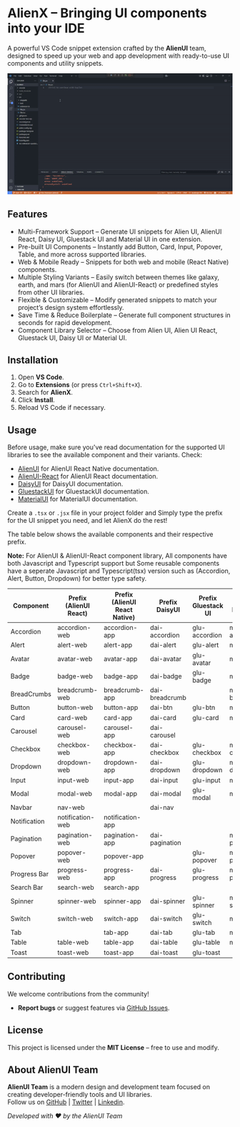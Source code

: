 # AlienX – Bringing UI components into your IDE

A powerful VS Code snippet extension crafted by the **AlienUI** team, designed to speed up your web and app development with ready-to-use UI components and utility snippets.

![Demo Tutorial Video](alienx.gif)

## Features

- Multi-Framework Support – Generate UI snippets for Alien UI, AlienUI React, Daisy UI, Gluestack UI and Material UI in one extension.
- Pre-built UI Components – Instantly add Button, Card, Input, Popover, Table, and more across supported libraries.
- Web & Mobile Ready – Snippets for both web and mobile (React Native) components.
- Multiple Styling Variants – Easily switch between themes like galaxy, earth, and mars (for AlienUI and AlienUI-React) or predefined styles from other UI libraries.
- Flexible & Customizable – Modify generated snippets to match your project’s design system effortlessly.
- Save Time & Reduce Boilerplate – Generate full component structures in seconds for rapid development.
- Component Library Selector – Choose from Alien UI, Alien UI React, Gluestack UI, Daisy UI or Material UI.

## Installation

1. Open **VS Code**.
2. Go to **Extensions** (or press `Ctrl+Shift+X`).
3. Search for **AlienX**.
4. Click **Install**.
5. Reload VS Code if necessary.

## Usage

Before usage, make sure you've read documentation for the supported UI libraries to see the available component and their variants. Check:

- [AlienUI](https://alienui.vercel.app) for AlienUI React Native documentation.
- [AlienUI-React](https://alienui-react.vercel.app) for AlienUI React documentation.
- [DaisyUI](https://daisyui.com) for DaisyUI documentation.
- [GluestackUI](https://gluestack.io) for GluestackUI documentation.
- [MaterialUI](https://mui.com/material-ui) for MaterialUI documentation.

Create a `.tsx` or `.jsx` file in your project folder and Simply type the prefix for the UI snippet you need, and let AlienX do the rest!

The table below shows the available components and their respective prefix.

**Note:** For AlienUI & AlienUI-React component library, All components have both Javascript and Typescript support but Some reusable components have a seperate Javascript and Typescript(tsx) version such as (Accordion, Alert, Button, Dropdown) for better type safety.

| **Component** | **Prefix (AlienUI React)** | **Prefix (AlienUI React Native)** | **Prefix DaisyUI** | **Prefix Gluestack UI** | **Prefix MaterialUI** |
| ------------- | -------------------------- | --------------------------------- | ------------------ | ----------------------- | --------------------- |
| Accordion     | accordion-web              | accordion-app                     | dai-accordion      | glu-accordion           | mui-accordion         |
| Alert         | alert-web                  | alert-app                         | dai-alert          | glu-alert               | mui-alert             |
| Avatar        | avatar-web                 | avatar-app                        | dai-avatar         | glu-avatar              | mui-avatar            |
| Badge         | badge-web                  | badge-app                         | dai-badge          | glu-badge               | mui-badge             |
| BreadCrumbs   | breadcrumb-web             | breadcrumb-app                    | dai-breadcrumb     |                         | mui-breadcrumb        |
| Button        | button-web                 | button-app                        | dai-btn            | glu-btn                 | mui-btn               |
| Card          | card-web                   | card-app                          | dai-card           | glu-card                | mui-card              |
| Carousel      | carousel-web               | carousel-app                      | dai-carousel       |                         |                       |
| Checkbox      | checkbox-web               | checkbox-app                      | dai-checkbox       | glu-checkbox            | mui-checkbox          |
| Dropdown      | dropdown-web               | dropdown-app                      | dai-dropdown       | glu-dropdown            | mui-dropdown          |
| Input         | input-web                  | input-app                         | dai-input          | glu-input               | mui-input             |
| Modal         | modal-web                  | modal-app                         | dai-modal          | glu-modal               | mui-modal             |
| Navbar        | nav-web                    |                                   | dai-nav            |                         |                       |
| Notification  | notification-web           | notification-app                  |                    |                         |                       |
| Pagination    | pagination-web             | pagination-app                    | dai-pagination     |                         | mui-pagination        |
| Popover       | popover-web                | popover-app                       |                    | glu-popover             | mui-popover           |
| Progress Bar  | progress-web               | progress-app                      | dai-progress       | glu-progress            | mui-progress          |
| Search Bar    | search-web                 | search-app                        |                    |                         |                       |
| Spinner       | spinner-web                | spinner-app                       | dai-spinner        | glu-spinner             | mui-spinner           |
| Switch        | switch-web                 | switch-app                        | dai-switch         | glu-switch              | mui-switch            |
| Tab           |                            | tab-app                           | dai-tab            | glu-tab                 | mui-tab               |
| Table         | table-web                  | table-app                         | dai-table          | glu-table               | mui-table             |
| Toast         | toast-web                  | toast-app                         | dai-toast          | glu-toast               |                       |

## Contributing

We welcome contributions from the community!

- **Report bugs** or suggest features via [GitHub Issues](https://github.com/AlienUI-Org/AlienX/issues).

## License

This project is licensed under the **MIT License** – free to use and modify.

## About AlienUI Team

**AlienUI Team** is a modern design and development team focused on creating developer-friendly tools and UI libraries.  
Follow us on [GitHub](https://github.com/AlienUI-Org) | [Twitter](https://x.com/alienui) | [Linkedin](https://linkedin.com/company/alien-ui).

_Developed with ❤️ by the AlienUI Team_
